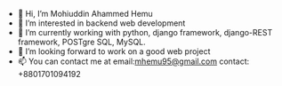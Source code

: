 - 👋 Hi, I’m Mohiuddin Ahammed Hemu
- 👀 I’m interested in backend web development
- 🌱 I’m currently working with python, django framework, django-REST framework, POSTgre SQL, MySQL. 
- 💞️ I’m looking forward to work on a good web project
- 📫 You can contact me at email:mhemu95@gmail.com contact: +8801701094192

<!---
mhemu95/mhemu95 is a ✨ special ✨ repository because its `README.md` (this file) appears on your GitHub profile.
You can click the Preview link to take a look at your changes.
--->
